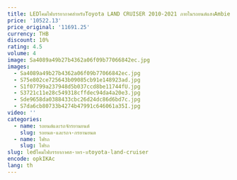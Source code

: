 ```yaml
---
title: LEDโคมไฟบรรยากาศสําหรับToyota LAND CRUISER 2010-2021 ภายในรถยนต์แสงAmbient Light 1:1 Trimแผงแหวนแตร
price: '10522.13'
price_original: '11691.25'
currency: THB
discount: 10%
rating: 4.5
volume: 4
image: Sa4089a49b27b4362a06f09b77066842ec.jpg
images:
  - Sa4089a49b27b4362a06f09b77066842ec.jpg
  - S75e802ce725643b09085cb91e148923ad.jpg
  - S1f07799a237948d5b037ccd8be11744fU.jpg
  - S3721c11e28c549318cffdec94da4a20e3.jpg
  - Sde9658da0388433cbc26d24dc86d6bd7c.jpg
  - S7da6cb80733b4274b47991c646061a35I.jpg
video: ''
categories:
  - name: รถยนต์และรถจักรยานยนต์
    slug: รถยนต-และรถจ-กรยานยนต
  - name: ไฟรถ
    slug: ไฟรถ
slug: ledโคมไฟบรรยากาศส-าหร-บtoyota-land-cruiser
encode: opkIKAc
lang: th
---
```

  